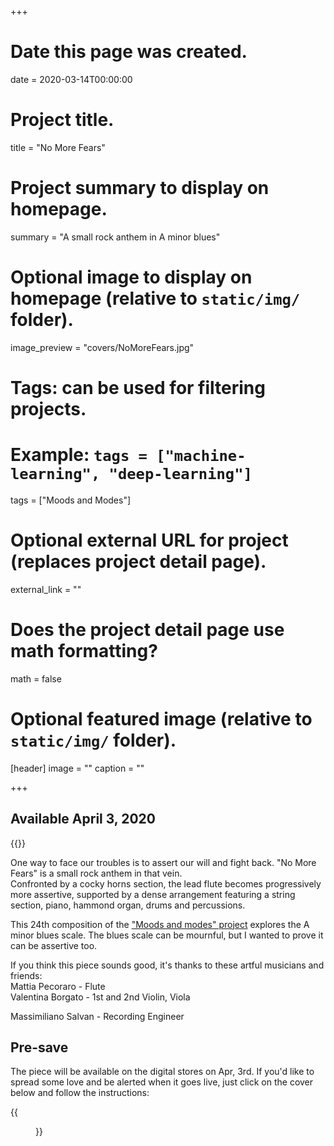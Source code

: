 +++
# Date this page was created.
date = 2020-03-14T00:00:00

# Project title.
title = "No More Fears"

# Project summary to display on homepage.
summary = "A small rock anthem in A minor blues"

# Optional image to display on homepage (relative to `static/img/` folder).
image_preview = "covers/NoMoreFears.jpg"

# Tags: can be used for filtering projects.
# Example: `tags = ["machine-learning", "deep-learning"]`
tags = ["Moods and Modes"]

# Optional external URL for project (replaces project detail page).
external_link = ""

# Does the project detail page use math formatting?
math = false

# Optional featured image (relative to `static/img/` folder).
[header]
image = ""
caption = ""

+++

## Available April 3, 2020

{{<bandcamp title="No More Fears" track="2434422280" link="https://skeeboo.bandcamp.com/track/no-more-fears">}}

One way to face our troubles is to assert our will and fight back. "No More Fears" is a small rock anthem in that vein. <br/>
Confronted by a cocky horns section, the lead flute becomes progressively more assertive, supported by a dense arrangement featuring a string section, piano, hammond organ, drums and percussions. 

This 24th composition of the ["Moods and modes" project](/post/moods_and_modes) explores the A minor blues scale. The blues scale can be mournful, but I wanted to prove it can be assertive too.

If you think this piece sounds good, it's thanks to these artful musicians and friends: <br/>
Mattia Pecoraro - Flute <br/>
Valentina Borgato - 1st and 2nd Violin, Viola

Massimiliano Salvan - Recording Engineer

## Pre-save

The piece will be available on the digital stores on Apr, 3rd.
If you'd like to spread some love and be alerted when it goes live, just click on the cover below and follow the instructions:

{{<figure src="/img/covers/NoMoreFears.jpg" width="320" link="https://distrokid.com/hyperfollow/skeeboo/no-more-fears" target="_blank">}}